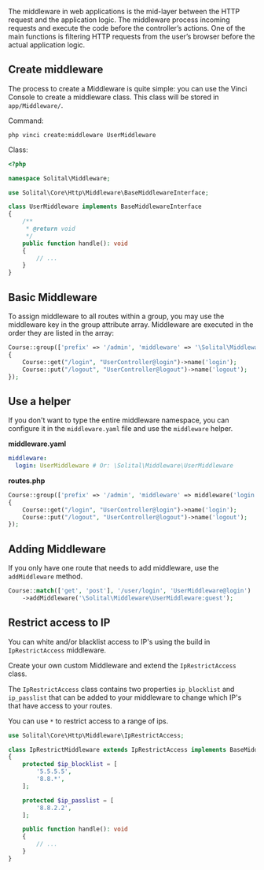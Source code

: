 The middleware in web applications is the mid-layer between the HTTP request and the application logic. The middleware process incoming requests and execute the code before the controller’s actions. One of the main functions is filtering HTTP requests from the user’s browser before the actual application logic.

## Create middleware

The process to create a Middleware is quite simple: you can use the Vinci Console to create a middleware class. This class will be stored in `app/Middleware/`.

Command:

```
php vinci create:middleware UserMiddleware
```

Class:
```php
<?php

namespace Solital\Middleware;

use Solital\Core\Http\Middleware\BaseMiddlewareInterface;

class UserMiddleware implements BaseMiddlewareInterface
{
    /**
     * @return void
     */
    public function handle(): void
    {
        // ...
    }
}
```

## Basic Middleware

To assign middleware to all routes within a group, you may use the middleware key in the group attribute array. Middleware are executed in the order they are listed in the array:

```php
Course::group(['prefix' => '/admin', 'middleware' => '\Solital\Middleware\UserMiddleware'], function ()
{
    Course::get("/login", "UserController@login")->name('login');
    Course::put("/logout", "UserController@logout")->name('logout');
});
```

## Use a helper

If you don't want to type the entire middleware namespace, you can configure it in the `middleware.yaml` file and use the `middleware` helper.

**middleware.yaml**

```yaml
middleware:
  login: UserMiddleware # Or: \Solital\Middleware\UserMiddleware
```

**routes.php**

```php
Course::group(['prefix' => '/admin', 'middleware' => middleware('login')], function ()
{
    Course::get("/login", "UserController@login")->name('login');
    Course::put("/logout", "UserController@logout")->name('logout');
});
```

## Adding Middleware

If you only have one route that needs to add middleware, use the `addMiddleware` method.

```php
Course::match(['get', 'post'], '/user/login', 'UserMiddleware@login')
    ->addMiddleware('\Solital\Middleware\UserMiddleware:guest');
```

## Restrict access to IP

You can white and/or blacklist access to IP's using the build in `IpRestrictAccess` middleware.

Create your own custom Middleware and extend the `IpRestrictAccess` class.

The `IpRestrictAccess` class contains two properties `ip_blocklist` and `ip_passlist` that can be added to your middleware to change which IP's that have access to your routes.

You can use `*` to restrict access to a range of ips.

```php
use Solital\Core\Http\Middleware\IpRestrictAccess;

class IpRestrictMiddleware extends IpRestrictAccess implements BaseMiddlewareInterface
{
	protected $ip_blocklist = [
        '5.5.5.5',
        '8.8.*',
    ];

    protected $ip_passlist = [
        '8.8.2.2',
    ];

	public function handle(): void
	{
		// ...
	}
}
```